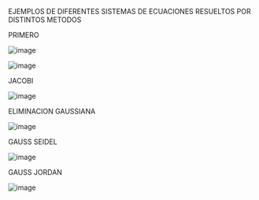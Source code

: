 EJEMPLOS DE DIFERENTES SISTEMAS DE ECUACIONES RESUELTOS POR DISTINTOS METODOS

PRIMERO

![image](https://github.com/xlmdn/problemario/assets/147437527/7986634b-cc24-4a47-a7f4-db0e0afcf1eb)

![image](https://github.com/xlmdn/problemario/assets/147437527/14797bf7-4f94-4ff0-ba86-c48bc9368161)

JACOBI

![image](https://github.com/xlmdn/problemario/assets/147437527/1736f8a5-8391-46ba-ab7f-61fd4cfbed67)

ELIMINACION GAUSSIANA

![image](https://github.com/xlmdn/problemario/assets/147437527/9984429d-01df-4dab-88bf-56eb88f450bf)

GAUSS SEIDEL

![image](https://github.com/xlmdn/problemario/assets/147437527/7a3acf65-6eeb-4c89-b0a3-26ed495a0878)

GAUSS JORDAN

![image](https://github.com/xlmdn/problemario/assets/147437527/375ce340-ea93-4c2c-ade2-31bae380e5b7)

